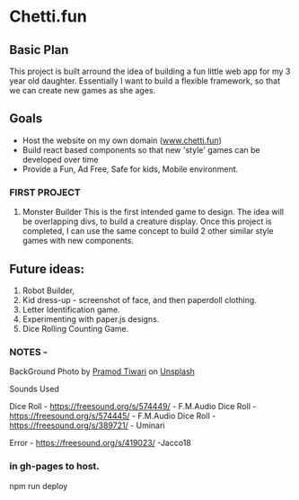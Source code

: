 # Chetti.fun

## Basic Plan
This project is built arround the idea of building a fun little web app for my 3 year old daughter.  Essentially I want to build a flexible framework, so that we can create new games as she ages.

## Goals
 - Host the website on my own domain (www.chetti.fun)
 - Build react based components so that new 'style' games can be developed over time
 - Provide a Fun, Ad Free, Safe for kids, Mobile environment.

### FIRST PROJECT
   1. Monster Builder
        This is the first intended game to design.  The idea will be overlapping divs, to build a creature display.  Once this project is completed, I can use the same concept to build 2 other similar style games with new components.

## Future ideas:
1. Robot Builder, 
2. Kid dress-up - screenshot of face, and then paperdoll clothing.
3. Letter Identification game.
4. Experimenting with paper.js designs.
6. Dice Rolling Counting Game.


### NOTES - 
BackGround Photo by <a href="https://unsplash.com/es/@pramodtiwari?utm_source=unsplash&utm_medium=referral&utm_content=creditCopyText">Pramod Tiwari</a> on <a href="https://unsplash.com/t/experimental?utm_source=unsplash&utm_medium=referral&utm_content=creditCopyText">Unsplash</a>
  

Sounds Used

Dice Roll - https://freesound.org/s/574449/ - F.M.Audio
Dice Roll - https://freesound.org/s/574445/ - F.M.Audio
Dice Roll - https://freesound.org/s/389721/ - Uminari 

Error - https://freesound.org/s/419023/ -Jacco18

### in gh-pages to host.
npm run deploy 